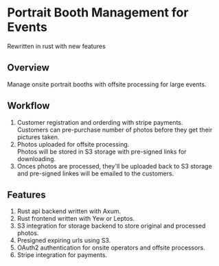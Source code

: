 # Portrait Booth Management for Events

Rewritten in rust with new features

## Overview

Manage onsite portrait booths with offsite processing for large events.

## Workflow

1. Customer registration and orderding with stripe payments.  
Customers can pre-purchase number of photos before they get their pictures taken.
2. Photos uploaded for offsite processing.  
Photos will be stored in S3 storage with pre-signed links for downloading.
3. Onces photos are processed, they'll be uploaded back to S3 storage and pre-signed linkes will be emailed to the customers.

## Features

1. Rust api backend written with Axum.
2. Rust frontend written with Yew or Leptos.
3. S3 integration for storage backend to store original and processed photos.
4. Presigned expiring urls using S3.  
5. OAuth2 authentication for onsite operators and offsite processors.
6. Stripe integration for payments.
